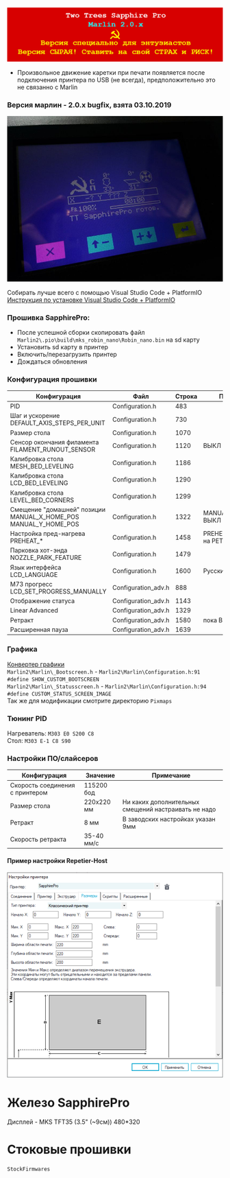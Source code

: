 ![alert-banner](Docs/repo-banner.png?raw=true "Версия сырая! Ставить на свой СТРАХ и РИСК!")
* Произвольное движение каретки при печати появляется после подключения принтера по USB (не всегда), предположительно это не связанно с Marlin

### Версия марлин - 2.0.x bugfix, взята 03.10.2019
![sapphire-pro-0-marlin-status](Docs/hints/sapphire-pro-2-marlin-status1.jpg?raw=true)

Собирать лучше всего с помощью Visual Studio Code + PlatformIO<br/>
[Инструкция по установке Visual Studio Code + PlatformIO](https://docs.platformio.org/en/latest/ide/vscode.html)<br/>

### Прошивка SapphirePro:
* После успешной сборки скопировать файл `Marlin2\.pio\build\mks_robin_nano\Robin_nano.bin` на sd карту
* Установить sd карту в принтер
* Включить/перезагрузить принтер
* Дождаться обновления

### Конфигурация прошивки
  Конфигурация|Файл|Строка|Примечание
  ------------|----|------|----------
  PID|Configuration.h|483|
  Шаг и ускорение DEFAULT_AXIS_STEPS_PER_UNIT|Configuration.h|730|
  Размер стола|Configuration.h|1070|
  Сенсор окончания филамента FILAMENT_RUNOUT_SENSOR|Configuration.h|1120|ВЫКЛ
  Калибровка стола MESH_BED_LEVELING|Configuration.h|1186|
  Калибровка стола LCD_BED_LEVELING|Configuration.h|1290|
  Калибровка стола LEVEL_BED_CORNERS|Configuration.h|1299|
  Смещение "домашней" позиции MANUAL_X_HOME_POS MANUAL_Y_HOME_POS|Configuration.h|1322|MANUAL_Z_HOME_POS: ВЫКЛ
  Настройка пред-нагрева PREHEAT_* |Configuration.h|1458|PREHEAT_1_* заменен на PET-G 215/75
  Парковка хот-энда NOZZLE_PARK_FEATURE|Configuration.h|1479|
  Язык интерфейса LCD_LANGUAGE|Configuration.h|1600|Русский
  M73 прогресс LCD_SET_PROGRESS_MANUALLY|Configuration_adv.h|888|
  Отображение статуса|Configuration_adv.h|1143|
  Linear Advanced|Configuration_adv.h|1329|
  Ретракт|Configuration_adv.h|1580|пока ВЫКЛ
  Расширенная пауза|Configuration_adv.h|1639|

### Графика
[Конвертер графики](http://marlinfw.org/tools/u8glib/converter.html)<br/>
`Marlin2\Marlin\_Bootscreen.h` - `Marlin2\Marlin\Configuration.h:91 #define SHOW_CUSTOM_BOOTSCREEN`<br/>
`Marlin2\Marlin\_Statusscreen.h` - `Marlin2\Marlin\Configuration.h:94 #define CUSTOM_STATUS_SCREEN_IMAGE`<br/>
Так же для модификации смотрите директорию `Pixmaps`<br/>

### Тюнинг PID
Нагреватель: `M303 E0 S200 C8`<br/>
Стол: `M303 E-1 C8 S90`<br/>

### Настройки ПО/слайсеров
  Конфигурация|Значение|Примечание
  ------------|----|------
  Скорость соединения с принтером|115200 бод|
  Размер стола|220х220 мм|Ни каких дополнительных смещений настраивать не надо
  Ретракт|8 мм|В заводских настройках указан 9мм
  Скорость ретракта|35-40 мм/c|

#### Пример настройки Repetier-Host
![sapphire-pro-bed-size-repetier](Docs/hints/sapphire-pro-bed-size-repetier.png?raw=true "Размер стола в Repetier-Host")

# Железо SapphirePro

Дисплей - MKS TFT35 (3.5" (~9см)) 480*320<br/>

# Стоковые прошивки
`StockFirmwares`
